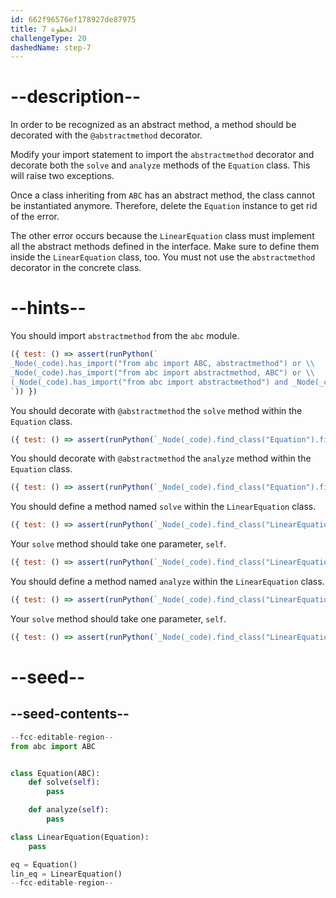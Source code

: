 ```yaml
---
id: 662f96576ef178927de87975
title: الخطوة 7
challengeType: 20
dashedName: step-7
---
```


# --description--

In order to be recognized as an abstract method, a method should be decorated with the `@abstractmethod` decorator.

Modify your import statement to import the `abstractmethod` decorator and decorate both the `solve` and `analyze` methods of the `Equation` class. This will raise two exceptions.

Once a class inheriting from `ABC` has an abstract method, the class cannot be instantiated anymore. Therefore, delete the `Equation` instance to get rid of the error.

The other error occurs because the `LinearEquation` class must implement all the abstract methods defined in the interface. Make sure to define them inside the `LinearEquation` class, too. You must not use the `abstractmethod` decorator in the concrete class.

# --hints--

You should import `abstractmethod` from the `abc` module.

```js
({ test: () => assert(runPython(`
_Node(_code).has_import("from abc import ABC, abstractmethod") or \\
_Node(_code).has_import("from abc import abstractmethod, ABC") or \\
(_Node(_code).has_import("from abc import abstractmethod") and _Node(_code).has_import("from abc import ABC"))
`)) })
```

You should decorate with `@abstractmethod` the `solve` method within the `Equation` class.

```js
({ test: () => assert(runPython(`_Node(_code).find_class("Equation").find_function("solve").has_decorators("abstractmethod")`)) })
```

You should decorate with `@abstractmethod` the `analyze` method within the `Equation` class.

```js
({ test: () => assert(runPython(`_Node(_code).find_class("Equation").find_function("analyze").has_decorators("abstractmethod")`)) })
```

You should define a method named `solve` within the `LinearEquation` class.

```js
({ test: () => assert(runPython(`_Node(_code).find_class("LinearEquation").has_function("solve")`)) })
```

Your `solve` method should take one parameter, `self`.

```js
({ test: () => assert(runPython(`_Node(_code).find_class("LinearEquation").find_function("solve").has_args("self")`)) })
```

You should define a method named `analyze` within the `LinearEquation` class.

```js
({ test: () => assert(runPython(`_Node(_code).find_class("LinearEquation").has_function("analyze")`)) })
```

Your `solve` method should take one parameter, `self`.

```js
({ test: () => assert(runPython(`_Node(_code).find_class("LinearEquation").find_function("analyze").has_args("self")`)) })
```

# --seed--

## --seed-contents--

```py
--fcc-editable-region--
from abc import ABC


class Equation(ABC):
    def solve(self):
        pass

    def analyze(self):
        pass

class LinearEquation(Equation):
    pass

eq = Equation()
lin_eq = LinearEquation()
--fcc-editable-region--
```
